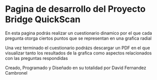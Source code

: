 # Pagina de desarrollo del Proyecto Bridge QuickScan

En esta pagina podrás realizar un cuestionario dinamico por el que cada pregunta otorga ciertos puntos que se representan en una grafica radial

Una vez terminado el cuestionario podrázs descargar un PDF en el que visualizar tanto los resultados de la grafica como aspectos relacionados con las preguntas respondidas

Creado, Programado y Diseñado en su totalidad por David Fernandez Cambronel